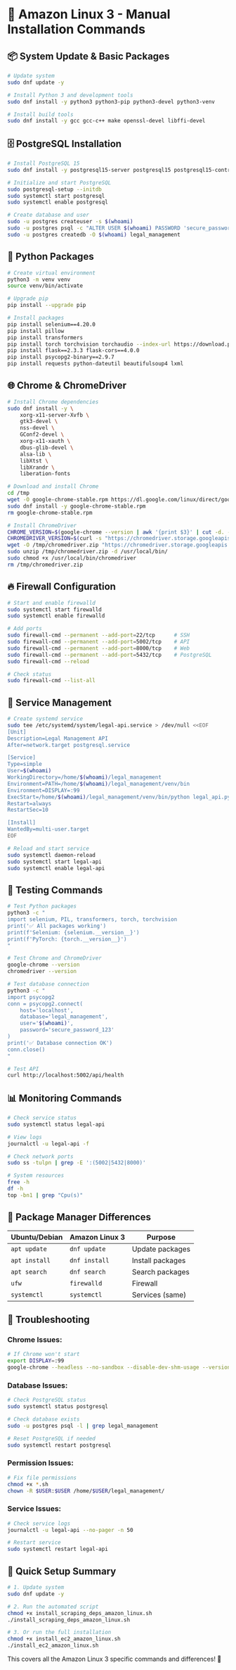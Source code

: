 # 🚀 Amazon Linux 3 - Manual Installation Commands

## 📦 System Update & Basic Packages
```bash
# Update system
sudo dnf update -y

# Install Python 3 and development tools
sudo dnf install -y python3 python3-pip python3-devel python3-venv

# Install build tools
sudo dnf install -y gcc gcc-c++ make openssl-devel libffi-devel
```

## 🗄️ PostgreSQL Installation
```bash
# Install PostgreSQL 15
sudo dnf install -y postgresql15-server postgresql15 postgresql15-contrib postgresql15-devel

# Initialize and start PostgreSQL
sudo postgresql-setup --initdb
sudo systemctl start postgresql
sudo systemctl enable postgresql

# Create database and user
sudo -u postgres createuser -s $(whoami)
sudo -u postgres psql -c "ALTER USER $(whoami) PASSWORD 'secure_password_123';"
sudo -u postgres createdb -O $(whoami) legal_management
```

## 🐍 Python Packages
```bash
# Create virtual environment
python3 -m venv venv
source venv/bin/activate

# Upgrade pip
pip install --upgrade pip

# Install packages
pip install selenium==4.20.0
pip install pillow
pip install transformers
pip install torch torchvision torchaudio --index-url https://download.pytorch.org/whl/cpu
pip install flask==2.3.3 flask-cors==4.0.0
pip install psycopg2-binary==2.9.7
pip install requests python-dateutil beautifulsoup4 lxml
```

## 🌐 Chrome & ChromeDriver
```bash
# Install Chrome dependencies
sudo dnf install -y \
    xorg-x11-server-Xvfb \
    gtk3-devel \
    nss-devel \
    GConf2-devel \
    xorg-x11-xauth \
    dbus-glib-devel \
    alsa-lib \
    libXtst \
    libXrandr \
    liberation-fonts

# Download and install Chrome
cd /tmp
wget -O google-chrome-stable.rpm https://dl.google.com/linux/direct/google-chrome-stable_current_x86_64.rpm
sudo dnf install -y google-chrome-stable.rpm
rm google-chrome-stable.rpm

# Install ChromeDriver
CHROME_VERSION=$(google-chrome --version | awk '{print $3}' | cut -d. -f1)
CHROMEDRIVER_VERSION=$(curl -s "https://chromedriver.storage.googleapis.com/LATEST_RELEASE_${CHROME_VERSION}")
wget -O /tmp/chromedriver.zip "https://chromedriver.storage.googleapis.com/${CHROMEDRIVER_VERSION}/chromedriver_linux64.zip"
sudo unzip /tmp/chromedriver.zip -d /usr/local/bin/
sudo chmod +x /usr/local/bin/chromedriver
rm /tmp/chromedriver.zip
```

## 🔥 Firewall Configuration
```bash
# Start and enable firewalld
sudo systemctl start firewalld
sudo systemctl enable firewalld

# Add ports
sudo firewall-cmd --permanent --add-port=22/tcp      # SSH
sudo firewall-cmd --permanent --add-port=5002/tcp    # API
sudo firewall-cmd --permanent --add-port=8000/tcp    # Web
sudo firewall-cmd --permanent --add-port=5432/tcp    # PostgreSQL
sudo firewall-cmd --reload

# Check status
sudo firewall-cmd --list-all
```

## 🔧 Service Management
```bash
# Create systemd service
sudo tee /etc/systemd/system/legal-api.service > /dev/null <<EOF
[Unit]
Description=Legal Management API
After=network.target postgresql.service

[Service]
Type=simple
User=$(whoami)
WorkingDirectory=/home/$(whoami)/legal_management
Environment=PATH=/home/$(whoami)/legal_management/venv/bin
Environment=DISPLAY=:99
ExecStart=/home/$(whoami)/legal_management/venv/bin/python legal_api.py
Restart=always
RestartSec=10

[Install]
WantedBy=multi-user.target
EOF

# Reload and start service
sudo systemctl daemon-reload
sudo systemctl start legal-api
sudo systemctl enable legal-api
```

## 🧪 Testing Commands
```bash
# Test Python packages
python3 -c "
import selenium, PIL, transformers, torch, torchvision
print('✅ All packages working')
print(f'Selenium: {selenium.__version__}')
print(f'PyTorch: {torch.__version__}')
"

# Test Chrome and ChromeDriver
google-chrome --version
chromedriver --version

# Test database connection
python3 -c "
import psycopg2
conn = psycopg2.connect(
    host='localhost',
    database='legal_management',
    user='$(whoami)',
    password='secure_password_123'
)
print('✅ Database connection OK')
conn.close()
"

# Test API
curl http://localhost:5002/api/health
```

## 📊 Monitoring Commands
```bash
# Check service status
sudo systemctl status legal-api

# View logs
journalctl -u legal-api -f

# Check network ports
sudo ss -tulpn | grep -E ':(5002|5432|8000)'

# System resources
free -h
df -h
top -bn1 | grep "Cpu(s)"
```

## 🔄 Package Manager Differences

| Ubuntu/Debian | Amazon Linux 3 | Purpose |
|---------------|----------------|---------|
| `apt update` | `dnf update` | Update packages |
| `apt install` | `dnf install` | Install packages |
| `apt search` | `dnf search` | Search packages |
| `ufw` | `firewalld` | Firewall |
| `systemctl` | `systemctl` | Services (same) |

## 🚨 Troubleshooting

### Chrome Issues:
```bash
# If Chrome won't start
export DISPLAY=:99
google-chrome --headless --no-sandbox --disable-dev-shm-usage --version
```

### Database Issues:
```bash
# Check PostgreSQL status
sudo systemctl status postgresql

# Check database exists
sudo -u postgres psql -l | grep legal_management

# Reset PostgreSQL if needed
sudo systemctl restart postgresql
```

### Permission Issues:
```bash
# Fix file permissions
chmod +x *.sh
chown -R $USER:$USER /home/$USER/legal_management/
```

### Service Issues:
```bash
# Check service logs
journalctl -u legal-api --no-pager -n 50

# Restart service
sudo systemctl restart legal-api
```

## 🎯 Quick Setup Summary
```bash
# 1. Update system
sudo dnf update -y

# 2. Run the automated script
chmod +x install_scraping_deps_amazon_linux.sh
./install_scraping_deps_amazon_linux.sh

# 3. Or run the full installation
chmod +x install_ec2_amazon_linux.sh
./install_ec2_amazon_linux.sh
```

This covers all the Amazon Linux 3 specific commands and differences! 🚀
